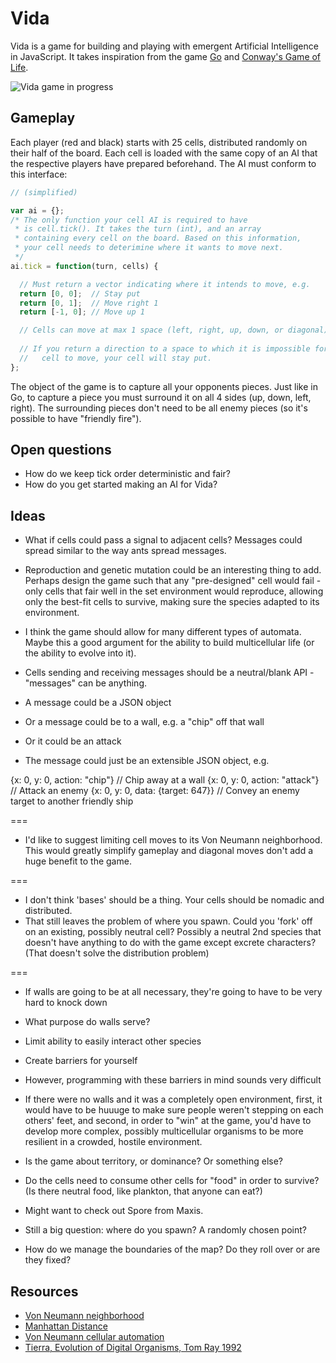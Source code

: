 # Vida

Vida is a game for building and playing with emergent Artificial Intelligence in JavaScript. It takes inspiration from the game [Go](http://en.wikipedia.org/wiki/Go_%28game%29) and [Conway's Game of Life](http://en.wikipedia.org/wiki/Conway's_Game_of_Life).

![Vida game in progress](http://jeffcarp.github.io/vida/images/sample-3.png)

## Gameplay

Each player (red and black) starts with 25 cells, distributed randomly on their half of the board. Each cell is loaded with the same copy of an AI that the respective players have prepared beforehand. The AI must conform to this interface:

```javascript
// (simplified)

var ai = {};
/* The only function your cell AI is required to have
 * is cell.tick(). It takes the turn (int), and an array
 * containing every cell on the board. Based on this information,
 * your cell needs to deterimine where it wants to move next.
 */
ai.tick = function(turn, cells) {

  // Must return a vector indicating where it intends to move, e.g.
  return [0, 0];  // Stay put
  return [0, 1];  // Move right 1
  return [-1, 0]; // Move up 1

  // Cells can move at max 1 space (left, right, up, down, or diagonal)
  
  // If you return a direction to a space to which it is impossible for the
  //   cell to move, your cell will stay put.
};
```

The object of the game is to capture all your opponents pieces. Just like in Go, to capture a piece you must surround it on all 4 sides (up, down, left, right). The surrounding pieces don't need to be all enemy pieces (so it's possible to have "friendly fire").

## Open questions

- How do we keep tick order deterministic and fair?
- How do you get started making an AI for Vida?

## Ideas

- What if cells could pass a signal to adjacent cells? Messages could spread similar to the way ants spread messages.
- Reproduction and genetic mutation could be an interesting thing to add. Perhaps design the game such that any "pre-designed" cell would fail - only cells that fair well in the set environment would reproduce, allowing only the best-fit cells to survive, making sure the species adapted to its environment.
- I think the game should allow for many different types of automata. Maybe this a good argument for the ability to build multicellular life (or the ability to evolve into it).

- Cells sending and receiving messages should be a neutral/blank API - "messages" can be anything.
- A message could be a JSON object
- Or a message could be to a wall, e.g. a "chip" off that wall
- Or it could be an attack
- The message could just be an extensible JSON object, e.g. 

{x: 0, y: 0, action: "chip"} // Chip away at a wall
{x: 0, y: 0, action: "attack"} // Attack an enemy
{x: 0, y: 0, data: {target: 647}} // Convey an enemy target to another friendly ship

===

- I'd like to suggest limiting cell moves to its Von Neumann neighborhood. This would greatly simplify gameplay and diagonal moves don't add a huge benefit to the game. 

===

- I don't think 'bases' should be a thing. Your cells should be nomadic and distributed.
- That still leaves the problem of where you spawn. Could you 'fork' off on an existing, possibly neutral cell? Possibly a neutral 2nd species that doesn't have anything to do with the game except excrete characters? (That doesn't solve the distribution problem)

===

- If walls are going to be at all necessary, they're going to have to be very hard to knock down
- What purpose do walls serve?
- Limit ability to easily interact other species 
- Create barriers for yourself
- However, programming with these barriers in mind sounds very difficult
- If there were no walls and it was a completely open environment, first, it would have to be huuuge to make sure people weren't stepping on each others' feet, and second, in order to "win" at the game, you'd have to develop more complex, possibly multicellular organisms to be more resilient in a crowded, hostile environment.

- Is the game about territory, or dominance? Or something else?

- Do the cells need to consume other cells for "food" in order to survive? (Is there neutral food, like plankton, that anyone can eat?)

- Might want to check out Spore from Maxis.

- Still a big question: where do you spawn? A randomly chosen point? 

- How do we manage the boundaries of the map? Do they roll over or are they fixed?

## Resources

- [Von Neumann neighborhood](http://en.wikipedia.org/wiki/Von_Neumann_neighborhood)
- [Manhattan Distance](http://en.wiktionary.org/wiki/Manhattan_distance) 
- [Von Neumann cellular automation](http://en.wikipedia.org/wiki/Von_Neumann_cellular_automata)
- [Tierra, Evolution of Digital Organisms, Tom Ray 1992](http://www.cs.cmu.edu/afs/cs/project/ai-repository/ai/areas/alife/systems/tierra/0.html)
